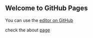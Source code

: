 ## Welcome to GitHub Pages

You can use the [editor on GitHub](https://github.com/zhenxingyan)

check the about [page](https://zhenxingyan.github.io/about.html)